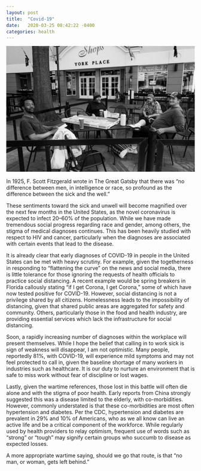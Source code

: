 ```yaml
---
layout: post
title:  "Covid-19"
date:   2020-03-25 08:42:22 -0400
categories: health
---
```


![image](/images/covid.jpg)

In 1925, F. Scott Fitzgerald wrote in The Great Gatsby that there was “no difference between men, in intelligence or race, so profound as the difference between the sick and the well.”
 
These sentiments toward the sick and unwell will become magnified over the next few months in the United States, as the novel coronavirus is expected to infect 20–60% of the population. While we have made tremendous social progress regarding race and gender, among others, the stigma of medical diagnoses continues. This has been heavily studied with respect to HIV and cancer, particularly when the diagnoses are associated with certain events that lead to the disease.
 
It is already clear that early diagnoses of COVID-19 in people in the United States can be met with heavy scrutiny. For example, given the togetherness in responding to “flattening the curve” on the news and social media, there is little tolerance for those ignoring the requests of health officials to practice social distancing. A recent example would be spring breakers in Florida callously stating “if I get Corona, I get Corona,” some of which have now tested positive for COVID-19. However, social distancing is not a privilege shared by all citizens. Homelessness leads to the impossibility of distancing, given that shared public areas are aggregated for safety and community. Others, particularly those in the food and health industry, are providing essential services which lack the infrastructure for social distancing.
 
Soon, a rapidly increasing number of diagnoses within the workplace will present themselves. While I hope the belief that calling in to work sick is sign of weakness will disappear, I am not optimistic. Many people, reportedly 81%, with COVID-19, will experience mild symptoms and may not feel protected to call in, given the baseline shortage of many workers in industries such as healthcare. It is our duty to nurture an environment that is safe to miss work without fear of discipline or lost wages.
 
Lastly, given the wartime references, those lost in this battle will often die alone and with the stigma of poor health. Early reports from China strongly suggested this was a disease limited to the elderly, with co-morbidities. However, commonly understated is that these co-morbidities are most often hypertension and diabetes. Per the CDC, hypertension and diabetes are prevalent in 29% and 10% of Americans, who as we all know can live an active life and be a critical component of the workforce. While regularly used by health providers to relay optimism, frequent use of words such as “strong” or “tough” may signify certain groups who succumb to disease as expected losses.
 
A more appropriate wartime saying, should we go that route, is that “no man, or woman, gets left behind.”